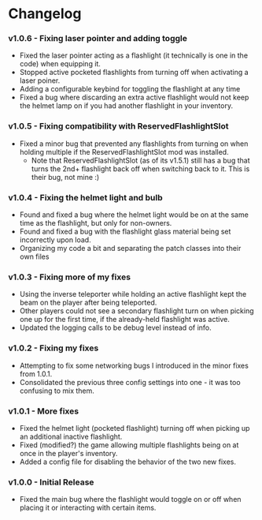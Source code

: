 # Changelog

### v1.0.6 - Fixing laser pointer and adding toggle
* Fixed the laser pointer acting as a flashlight (it technically is one in the code) when equipping it.
* Stopped active pocketed flashlights from turning off when activating a laser poiner.
* Adding a configurable keybind for toggling the flashlight at any time
* Fixed a bug where discarding an extra active flashlight would not keep the helmet lamp on if you had another flashlight in your inventory.

### v1.0.5 - Fixing compatibility with ReservedFlashlightSlot
* Fixed a minor bug that prevented any flashlights from turning on when holding multiple if the ReservedFlashlightSlot mod was installed.
	* Note that ReservedFlashlightSlot (as of its v1.5.1) still has a bug that turns the 2nd+ flashlight back off when switching back to it. This is their bug, not mine :)
	
### v1.0.4 - Fixing the helmet light and bulb
* Found and fixed a bug where the helmet light would be on at the same time as the flashlight, but only for non-owners.
* Found and fixed a bug with the flashlight glass material being set incorrectly upon load.
* Organizing my code a bit and separating the patch classes into their own files
	
### v1.0.3 - Fixing more of my fixes
* Using the inverse teleporter while holding an active flashlight kept the beam on the player after being teleported.
* Other players could not see a secondary flashlight turn on when picking one up for the first time, if the already-held flashlight was active.
* Updated the logging calls to be debug level instead of info.
	
### v1.0.2 - Fixing my fixes
* Attempting to fix some networking bugs I introduced in the minor fixes from 1.0.1.
* Consolidated the previous three config settings into one - it was too confusing to mix them.
	
### v1.0.1 - More fixes
* Fixed the helmet light (pocketed flashlight) turning off when picking up an additional inactive flashlight.
* Fixed (modified?) the game allowing multiple flashlights being on at once in the player's inventory.
* Added a config file for disabling the behavior of the two new fixes.
	
### v1.0.0 - Initial Release
* Fixed the main bug where the flashlight would toggle on or off when placing it or interacting with certain items.